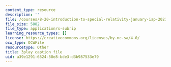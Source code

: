 ```yaml
---
content_type: resource
description: ''
file: /courses/8-20-introduction-to-special-relativity-january-iap-2021/a39e1291652458e8bde3d3b987533e79_ka99Wu1VlVo.vtt
file_size: 5882
file_type: application/x-subrip
learning_resource_types: []
license: https://creativecommons.org/licenses/by-nc-sa/4.0/
ocw_type: OCWFile
resourcetype: Other
title: 3play caption file
uid: a39e1291-6524-58e8-bde3-d3b987533e79
---
```

